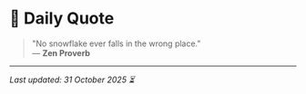 # 📜 Daily Quote

> "No snowflake ever falls in the wrong place."  
> — **Zen Proverb**

---

_Last updated: 31 October 2025 ⏳_
